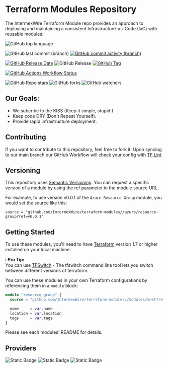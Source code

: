 # Terraform Modules Repository

The IntermexWire Terraform Module repo provides an approach to deploying and maintaining a consistent Infrastructure-as-Code (IaC) with reusable modules.

![GitHub top language](https://img.shields.io/github/languages/top/IntermexWire/terraform-modules)

![GitHub last commit (branch)](https://img.shields.io/github/last-commit/IntermexWire/terraform-modules/main?logo=github&label=Last%20Main%20branch%20commit)
[![GitHub commit activity (branch)](https://img.shields.io/github/commit-activity/w/IntermexWire/terraform-modules/main?label=Main%20branch%20commits)](https://github.com/IntermexWire/terraform-modules/commit/main)

[![GitHub Release Date](https://img.shields.io/github/release-date/IntermexWire/terraform-modules)](https://github.com/IntermexWire/terraform-modules/releases)
![GitHub Release](https://img.shields.io/github/v/release/IntermexWire/terraform-modules)
[![GitHub Tag](https://img.shields.io/github/v/tag/IntermexWire/terraform-modules?sort=semver&link=https%3A%2F%2Fgithub.com%2FIntermexWire%2Fterraform-modules%2Ftags)](https://github.com/IntermexWire/terraform-modules/tree/v0.0.1)

[![GitHub Actions Workflow Status](https://img.shields.io/github/actions/workflow/status/IntermexWire/terraform-modules/terraform-validate-lint.yml?branch=main&label=Merge%20Workflow%20Status)](https://github.com/IntermexWire/terraform-modules/actions)

![GitHub Repo stars](https://img.shields.io/github/stars/IntermexWire/terraform-modules)
![GitHub forks](https://img.shields.io/github/forks/IntermexWire/terraform-modules)
![GitHub watchers](https://img.shields.io/github/watchers/IntermexWire/terraform-modules)

## Our Goals:
* We subcribe to the KISS (Keep it simple, stupid!) 
* Keep code DRY (Don't Repeat Yourself).
* Provide rapid infrastructure deployment.

## Contributing
If you want to contribute to this repository, feel free to fork it. Upon syncing to our main branch our GitHub Workflow will check your config with [TF Lint](https://github.com/terraform-linters/tflint)

## Versioning
This repository uses [Semantic Versioning](https://semver.org/). You can request a specific version of a module by using the ref parameter in the module source URL.

For example, to use version v0.0.1 of the `Azure Resource Group` module, you would set the source like this:

`source = "github.com/IntermexWire/terraform-modules//azure/resource-group?ref=v0.0.1"`

## Getting Started

To use these modules, you'll need to have [Terraform](https://github.com/hashicorp/terraform/releases) version 1.7 or higher installed on your local machine.

:information_source: **Pro Tip:**  
You can use [TFSwitch](https://tfswitch.warrensbox.com/Installation/) - The tfswitch command line tool lets you switch between different versions of terraform.


You can use these modules in your own Terraform configurations by referencing them in a `module` block:

```terraform
module "resource_group" {
  source = "github.com/IntermexWire/terraform-modules//modules/vnet?ref=v0.0.1"

  name     = var.name
  location = var.location
  tags     = var.tags
}
```

Please see each modules' README for details.

## Providers
![Static Badge](https://img.shields.io/badge/~%3E1-tf?logo=terraform&label=Terraform&labelColor=purple&color=black)
![Static Badge](https://img.shields.io/badge/~%3E3-azure?logo=microsoftazure&label=Azure&labelColor=blue&color=black)
![Static Badge](https://img.shields.io/badge/~%3E4-cf?logo=cloudflare&label=CloudFlare&labelColor=grey&color=black)

